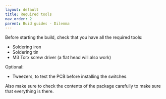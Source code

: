 ```yaml
---
layout: default
title: Required tools
nav_order: 2
parent: Buid guides - Dilemma
---
```


Before starting the build, check that you have all the required tools:

- Soldering iron
- Soldering tin
- M3 Torx screw driver (a flat head will also work)

Optional:

- Tweezers, to test the PCB before installing the switches

Also make sure to check the contents of the package carefully to make sure that everything is there.
